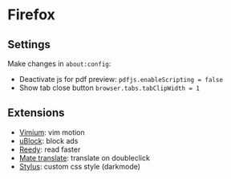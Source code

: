 # Firefox

## Settings

Make changes in `about:config`:

 - Deactivate js for pdf preview: `pdfjs.enableScripting = false`
 - Show tab close button `browser.tabs.tabClipWidth = 1`

## Extensions

 - [Vimium](https://addons.mozilla.org/de/firefox/addon/vimium-ff/): vim motion
 - [uBlock](https://addons.mozilla.org/de/firefox/addon/ublock-origin/): block ads
 - [Reedy](https://addons.mozilla.org/de/firefox/addon/reedy-for-forefox/): read faster
 - [Mate translate](https://addons.mozilla.org/de/firefox/addon/instant-translate/): translate on doubleclick
 - [Stylus](https://addons.mozilla.org/de/firefox/addon/styl-us/): custom css style (darkmode)
